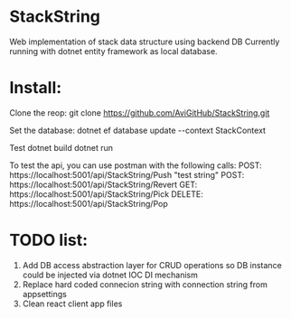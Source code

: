 # StackString

Web implementation of stack data structure using backend DB
Currently running with dotnet entity framework as local database.

# Install:

Clone the reop:
git clone https://github.com/AviGitHub/StackString.git

Set the database:
dotnet ef database update --context StackContext

Test
dotnet build
dotnet run

To test the api, you can use postman with the following calls:
POST: https://localhost:5001/api/StackString/Push "test string"
POST: https://localhost:5001/api/StackString/Revert
GET: https://localhost:5001/api/StackString/Pick
DELETE: https://localhost:5001/api/StackString/Pop

# TODO list:

1. Add DB access abstraction layer for CRUD operations so DB instance could be injected via dotnet IOC DI mechanism
2. Replace hard coded connecion string with connection string from appsettings
3. Clean react client app files